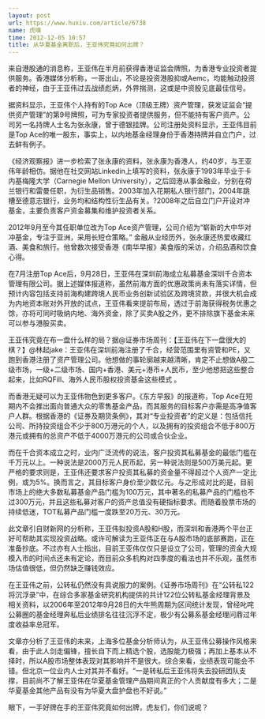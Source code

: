 ```yaml
---
layout: post
url: https://www.huxiu.com/article/6738
name: 虎嗅
time: 2012-12-05 10:57
title: 从华夏基金离职后，王亚伟究竟如何出牌？
---
```

来自港股通的消息称，王亚伟在半月前获得香港证监会牌照，为香港专业投资者提供服务。香港媒体分析称，一哥出山，不论是投资港股抑或Aemc，均能触动投资者的神经，由于王亚伟过去战绩彪炳，外界揣测，这或是中资股见底最佳信号。

据资料显示，王亚伟个人持有的Top Ace（顶级王牌）资产管理，获发证监会“提供资产管理”的第9号牌照，可为专家投资者提供服务，但不能持有客户资产。公司另一名持牌人士名为张永康，曾于德银挂牌。公司注册处资料显示，王亚伟目前是Top Ace的唯一股东，事实上，以内地基金经理身份于香港持牌并自立门户，过去鲜有例子。

《经济观察报》进一步检索了张永康的资料，张永康为香港人，约40岁，与王亚伟年龄相仿。据他在社交网站Linkedin上填写的资料，张永康于1993年毕业于卡内基梅隆大学（Carnegie Mellon University），之后回港从事金融业，分别在荷兰银行和雷曼任职，为衍生品销售。2003年加入花期私人银行部门，2004年跳槽至德意志银行，业务均和结构性衍生品有关。?2008年之后自立门户开设对冲基金，主要负责客户资金募集和维护投资者关系。

2012年9月至今其任职单位改为Top Ace资产管理，公司介绍为“崭新的大中华对冲基金，专注于亚洲，采用长短仓策略。” 金融从业经历外，张永康还热爱收藏红酒、美食和旅行。他曾数次接受香港《南华早报》美食版的采访，介绍品酒和饮食心得。

在7月注册Top Ace后，9月28日，王亚伟在深圳前海成立私募基金深圳千合资本管理有限公司。据上述媒体报道称，虽然前海方面的优惠政策尚未有落实详情，但预计内容包括支持前海构建跨境人民币业务创新试验区及跨境贷款，并很大机会成为内地资本账对外开放的试点，王亚伟看来提前布局，透过于前海获得税务优惠之馀，亦将可同时吸纳内地、海外资金，除了买卖A股之外，更不排除旗下基金未来可以参与港股买卖。

王亚伟究竟在布一盘什么样的局？据@证券市场周刊：【王亚伟在下一盘很大的棋？】@林起jake：王亚伟在深圳前海注册了千合，经营范围里有资管和PE，又跑到香港注册了资产管理公司。他想做的事轮廓越来越清晰，肯定不止想做A股二级市场，一级+二级市场、国内+香港、美元+港币+人民币，至少他想把这些整合起来，比如RQFill、海外人民币股权投资基金这些模式 。

而香港无疑可以为王亚伟物色到更多客户。《东方早报》的报道称，Top Ace在短期内不会推出面向普通大众的零售基金产品，而其服务的目标客户亦需是高净值客户人群。根据香港的《证券及期货条例》，其对“专业投资者”的定义是：包括信托公司、所持投资组合不少于800万港元的个人，以及拥有的投资组合不低于800万港元或拥有的总资产不低于4000万港元的公司或合伙企业。

而在千合资本成立之时，业内广泛流传的说法，客户投资其私募基金的最低门槛在千万元以上。一种说法是2000万元人民币起，另一种说法则是500万美元起。更严格的要求则是，王亚伟还要求客户投资其私募的资金量不得超过个人资产一定比例，或为5%。换而言之，其目标客户身价至少数亿元。与之形成对比的是，目前市场上的绝大多数私募基金产品门槛为100万元，其中著名的私募产品的门槛也不过300万元，并且这些私募对客户的资产总值没有硬指标要求。而随着股票市场的持续低迷，TOT私募产品门槛一度跌至20万元、30万元。

此文章引自财新网的分析称，王亚伟拟投资A股和H股，而深圳和香港两个平台正好可帮助其实现投资战略。或许可解读为王亚伟正在与A股市场的底部赛跑，正在准备抄底。不过亦有人士指出，目前王亚伟仅仅只是设立了公司，管理的资金大规模入市的时间点还未有定论，而目前众多机构对四季度的看法也并不乐观，虽然市场估值很低，但仍然缺乏赚钱效应。

在王亚伟之前，公转私仍然没有具说服力的案例。《证券市场周刊》在“公转私122将沉浮录”中，在综合多家基金研究机构提供的共计122位公转私基金经理背景及相关资料，以2006年至2012年9月28日的大牛熊周期为区间统计发现，曾经叱咤公募圈的基金经理奔私后业绩排名往往沉浮不定，极少有公募系基金经理问鼎过年度收益率总冠军。

文章亦分析了王亚伟的未来，上海多位基金分析师认为，从王亚伟公募操作风格来看，由于此人剑走偏锋，擅长自下而上精选个股，选股能力极强；再加上基本从不择时，所以A股市场整体表现对其影响并不是很大。综合来看，业绩表现可能会不错。但北京一位业内人士对其并不看好。“一是转私后王亚伟将失去投研团队支撑，目前尚不了解王亚伟在华夏基金管理产品期间真正的个人贡献度有多大；二是华夏基金其他产品有没有为华夏大盘护盘也不好说。”

眼下，一手好牌在手的王亚伟究竟如何出牌，虎友们，你们说呢？

